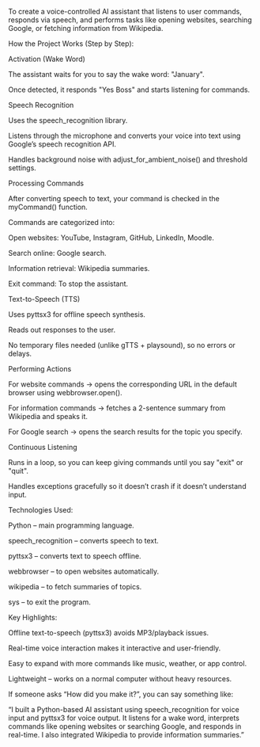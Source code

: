 To create a voice-controlled AI assistant that listens to user commands, responds via speech, and performs tasks like opening websites, searching Google, or fetching information from Wikipedia.

How the Project Works (Step by Step):

Activation (Wake Word)

The assistant waits for you to say the wake word: "January".

Once detected, it responds "Yes Boss" and starts listening for commands.

Speech Recognition

Uses the speech_recognition library.

Listens through the microphone and converts your voice into text using Google’s speech recognition API.

Handles background noise with adjust_for_ambient_noise() and threshold settings.

Processing Commands

After converting speech to text, your command is checked in the myCommand() function.

Commands are categorized into:

Open websites: YouTube, Instagram, GitHub, LinkedIn, Moodle.

Search online: Google search.

Information retrieval: Wikipedia summaries.

Exit command: To stop the assistant.

Text-to-Speech (TTS)

Uses pyttsx3 for offline speech synthesis.

Reads out responses to the user.

No temporary files needed (unlike gTTS + playsound), so no errors or delays.

Performing Actions

For website commands → opens the corresponding URL in the default browser using webbrowser.open().

For information commands → fetches a 2-sentence summary from Wikipedia and speaks it.

For Google search → opens the search results for the topic you specify.

Continuous Listening

Runs in a loop, so you can keep giving commands until you say "exit" or "quit".

Handles exceptions gracefully so it doesn’t crash if it doesn’t understand input.

Technologies Used:

Python – main programming language.

speech_recognition – converts speech to text.

pyttsx3 – converts text to speech offline.

webbrowser – to open websites automatically.

wikipedia – to fetch summaries of topics.

sys – to exit the program.

Key Highlights:

Offline text-to-speech (pyttsx3) avoids MP3/playback issues.

Real-time voice interaction makes it interactive and user-friendly.

Easy to expand with more commands like music, weather, or app control.

Lightweight – works on a normal computer without heavy resources.

If someone asks “How did you make it?”, you can say something like:

“I built a Python-based AI assistant using speech_recognition for voice input and pyttsx3 for voice output. It listens for a wake word, interprets commands like opening websites or searching Google, and responds in real-time. I also integrated Wikipedia to provide information summaries.”
